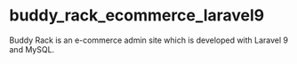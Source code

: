 # buddy_rack_ecommerce_laravel9
Buddy Rack is an e-commerce admin site which is developed with Laravel 9 and MySQL.
